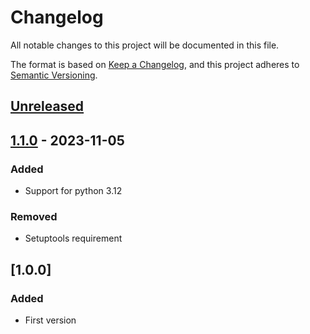 # Changelog
All notable changes to this project will be documented in this file.

The format is based on [Keep a Changelog](https://keepachangelog.com/en/1.0.0/),
and this project adheres to [Semantic Versioning](https://semver.org/spec/v2.0.0.html).


## [Unreleased]

## [1.1.0] - 2023-11-05
### Added
- Support for python 3.12

### Removed
- Setuptools requirement

## [1.0.0]
### Added
- First version


[Unreleased]: https://github.com/bulv1ne/country_listcompare/v1.1.0...HEAD
[1.1.0]: https://github.com/bulv1ne/country_listcompare/v1.0.0...v1.1.0
